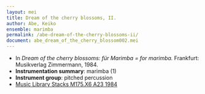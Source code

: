 ```yaml
---
layout: mei
title: Dream of the cherry blossoms, II.
author: Abe, Keiko
ensemble: marimba
permalink: /abe-dream-of-the-cherry-blossoms-ii/
document: abe_dream_of_the_cherry_blossom002.mei
---
```


- In *Dream of the cherry blossoms: für Marimba = for marimba.* Frankfurt: Musikverlag Zimmermann, 1984.
- **Instrumentation summary**: marimba (1)
- **Instrument group**: pitched percussion
- <a href="https://tufts.primo.exlibrisgroup.com/permalink/01TUN_INST/1kc9gia/alma991018314424803851" target="_blank">Music Library Stacks M175.X6 A23 1984</a>
